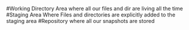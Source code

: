 #Working Directory
Area where all our files and dir are living all the time
#Staging Area
Where Files and directories are explicitly added to the staging area
#Repository
where all our snapshots are stored
